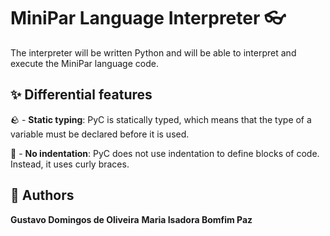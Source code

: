 # MiniPar Language Interpreter 👓

The interpreter will be written Python and will be able to interpret and execute the MiniPar language code.

## :sparkles: Differential features 

:rock: - **Static typing**: PyC is statically typed, which means that the type of a variable must be declared before it is used.

:straight_ruler: - **No indentation**: PyC does not use indentation to define blocks of code. Instead, it uses curly braces.

## 📖 Authors

**Gustavo Domingos de Oliveira**
**Maria Isadora Bomfim Paz**
